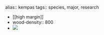 alias:: kempas
tags:: species, major, research

- [[high margin]]
- wood-density:: 800
- ![](https://peach-geographical-bat-397.mypinata.cloud/ipfs/QmP8EsbwTanKZy5YnafQbqE57CFmaeKRJGqbd82BhGPPTZ)